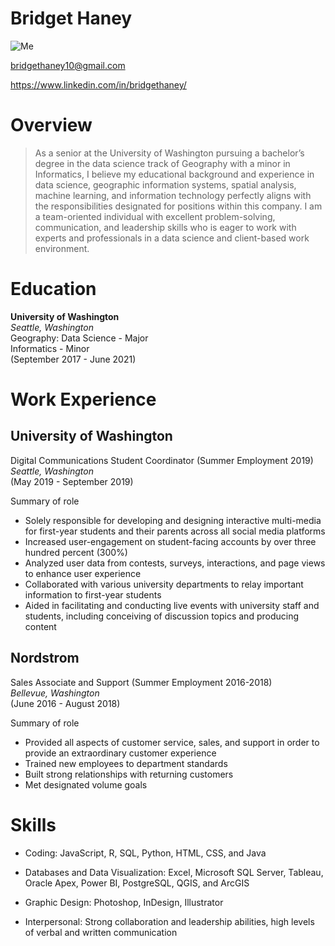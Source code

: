 # Bridget Haney

![Me](https://i.imgur.com/TVV9w51.png)

bridgethaney10@gmail.com

https://www.linkedin.com/in/bridgethaney/

# Overview

>As a senior at the University of Washington pursuing a bachelor’s degree in the data science track of Geography with a minor in Informatics, I believe my educational background and experience in data science, geographic information systems, spatial analysis, machine learning, and information technology perfectly aligns with the responsibilities designated for positions within this company. I am a team-oriented individual with excellent problem-solving, communication, and leadership skills who is eager to work with experts and professionals in a data science and client-based work environment.

# Education
**University of Washington**
<br/>*Seattle, Washington*
<br/>Geography: Data Science - Major
<br/>Informatics - Minor
<br/> (September 2017 - June 2021)

# Work Experience

## University of Washington

Digital Communications Student Coordinator (Summer Employment 2019)
<br/>*Seattle, Washington*
<br/>(May 2019 - September 2019)

Summary of role

- Solely responsible for developing and designing interactive multi-media for first-year students and
their parents across all social media platforms
- Increased user-engagement on student-facing accounts by over three hundred percent (300%)
- Analyzed user data from contests, surveys, interactions, and page views to enhance user experience
- Collaborated with various university departments to relay important information to first-year
students
- Aided in facilitating and conducting live events with university staff and students, including
conceiving of discussion topics and producing content

## Nordstrom

Sales Associate and Support (Summer Employment 2016-2018)
<br/> *Bellevue, Washington*
<br/>(June 2016 - August 2018)

Summary of role

- Provided all aspects of customer service, sales, and support in order to provide an extraordinary
customer experience
- Trained new employees to department standards
- Built strong relationships with returning customers
- Met designated volume goals

# Skills

- Coding: JavaScript, R, SQL, Python,
HTML, CSS, and Java

- Databases and Data Visualization:
Excel, Microsoft SQL Server, Tableau,
Oracle Apex, Power BI, PostgreSQL,
QGIS, and ArcGIS

- Graphic Design: Photoshop, InDesign,
Illustrator

- Interpersonal: Strong collaboration
and leadership abilities, high levels of
verbal and written communication
